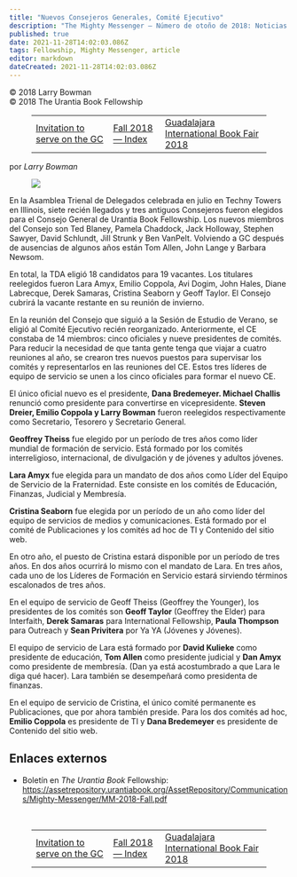 ```yaml
---
title: "Nuevos Consejeros Generales, Comité Ejecutivo"
description: "The Mighty Messenger — Número de otoño de 2018: Noticias y opiniones para los lectores de El Libro de Urantia"
published: true
date: 2021-11-28T14:02:03.086Z
tags: Fellowship, Mighty Messenger, article
editor: markdown
dateCreated: 2021-11-28T14:02:03.086Z
---
```


<p class="v-card v-sheet theme--light grey lighten-3 px-2">© 2018 Larry Bowman<br>© 2018 The Urantia Book Fellowship</p>
<figure class="table chapter-navigator">
  <table>
    <tbody>
      <tr>
        <td>
        <a href="/es/article/Paula_Thompson/Invitation_to_serve_on_the_GC">
          <span class="pr-2">Invitation to serve on the GC</span><span class="mdi mdi-arrow-right-drop-circle"></span>
        </a>
        </td>
        <td>
        <a href="/es/index/articles_mighty_messenger#fall-2018-issue">
          <span class="mdi mdi-book-open-variant"></span><span class="pl-2">Fall 2018 — Index</span>
        </a>
        </td>
        <td>
        <a href="/es/article/Agustin_Arellano/Guadalajara_International_Book_Fair_2018">
          <span class="pr-2">Guadalajara International Book Fair 2018</span><span class="mdi mdi-arrow-right-drop-circle"></span>
        </a>
        </td>
      </tr>
    </tbody>
  </table>
</figure>


por _Larry Bowman_

<figure id="Figure_1" class="image urantiapedia estilo-imagen-alinear-izquierda">
<img src="/image/article/The_Mighty_Messenger/2018_Fall/Larry_Bowman.jpg">
</figure>

En la Asamblea Trienal de Delegados celebrada en julio en Techny Towers en Illinois, siete recién llegados y tres antiguos Consejeros fueron elegidos para el Consejo General de Urantia Book Fellowship. Los nuevos miembros del Consejo son Ted Blaney, Pamela Chaddock, Jack Holloway, Stephen Sawyer, David Schlundt, Jill Strunk y Ben VanPelt. Volviendo a GC después de ausencias de algunos años están Tom Allen, John Lange y Barbara Newsom.

En total, la TDA eligió 18 candidatos para 19 vacantes. Los titulares reelegidos fueron Lara Amyx, Emilio Coppola, Avi Dogim, John Hales, Diane Labrecque, Derek Samaras, Cristina Seaborn y Geoff Taylor. El Consejo cubrirá la vacante restante en su reunión de invierno.

En la reunión del Consejo que siguió a la Sesión de Estudio de Verano, se eligió al Comité Ejecutivo recién reorganizado. Anteriormente, el CE constaba de 14 miembros: cinco oficiales y nueve presidentes de comités. Para reducir la necesidad de que tanta gente tenga que viajar a cuatro reuniones al año, se crearon tres nuevos puestos para supervisar los comités y representarlos en las reuniones del CE. Estos tres líderes de equipo de servicio se unen a los cinco oficiales para formar el nuevo CE.

El único oficial nuevo es el presidente, **Dana Bredemeyer. Michael Challis** renunció como presidente para convertirse en vicepresidente. **Steven Dreier, Emilio Coppola y Larry Bowman** fueron reelegidos respectivamente como Secretario, Tesorero y Secretario General.

**Geoffrey Theiss** fue elegido por un período de tres años como líder mundial de formación de servicio. Está formado por los comités interreligioso, internacional, de divulgación y de jóvenes y adultos jóvenes.

**Lara Amyx** fue elegida para un mandato de dos años como Líder del Equipo de Servicio de la Fraternidad. Este consiste en los comités de Educación, Finanzas, Judicial y Membresía.

**Cristina Seaborn** fue elegida por un período de un año como líder del equipo de servicios de medios y comunicaciones. Está formado por el comité de Publicaciones y los comités ad hoc de TI y Contenido del sitio web.

En otro año, el puesto de Cristina estará disponible por un período de tres años. En dos años ocurrirá lo mismo con el mandato de Lara. En tres años, cada uno de los Líderes de Formación en Servicio estará sirviendo términos escalonados de tres años.

En el equipo de servicio de Geoff Theiss (Geoffrey the Younger), los presidentes de los comités son **Geoff Taylor** (Geoffrey the Elder) para Interfaith, **Derek Samaras** para International Fellowship, **Paula Thompson** para Outreach y **Sean Privitera** por Ya YA (Jóvenes y Jóvenes).

El equipo de servicio de Lara está formado por **David Kulieke** como presidente de educación, **Tom Allen** como presidente judicial y **Dan Amyx** como presidente de membresía. (Dan ya está acostumbrado a que Lara le diga qué hacer). Lara también se desempeñará como presidenta de finanzas.

En el equipo de servicio de Cristina, el único comité permanente es Publicaciones, que por ahora también preside. Para los dos comités ad hoc, **Emilio Coppola** es presidente de TI y **Dana Bredemeyer** es presidente de Contenido del sitio web.

## Enlaces externos

* Boletín en _The Urantia Book_ Fellowship: https://assetrepository.urantiabook.org/AssetRepository/Communications/Mighty-Messenger/MM-2018-Fall.pdf

<br>

<figure class="table chapter-navigator">
  <table>
    <tbody>
      <tr>
        <td>
        <a href="/es/article/Paula_Thompson/Invitation_to_serve_on_the_GC">
          <span class="pr-2">Invitation to serve on the GC</span><span class="mdi mdi-arrow-right-drop-circle"></span>
        </a>
        </td>
        <td>
        <a href="/es/index/articles_mighty_messenger#fall-2018-issue">
          <span class="mdi mdi-book-open-variant"></span><span class="pl-2">Fall 2018 — Index</span>
        </a>
        </td>
        <td>
        <a href="/es/article/Agustin_Arellano/Guadalajara_International_Book_Fair_2018">
          <span class="pr-2">Guadalajara International Book Fair 2018</span><span class="mdi mdi-arrow-right-drop-circle"></span>
        </a>
        </td>
      </tr>
    </tbody>
  </table>
</figure>